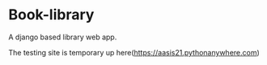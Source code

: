 # Book-library

A django based library web app.


 
The testing site is temporary up here(https://aasis21.pythonanywhere.com)
